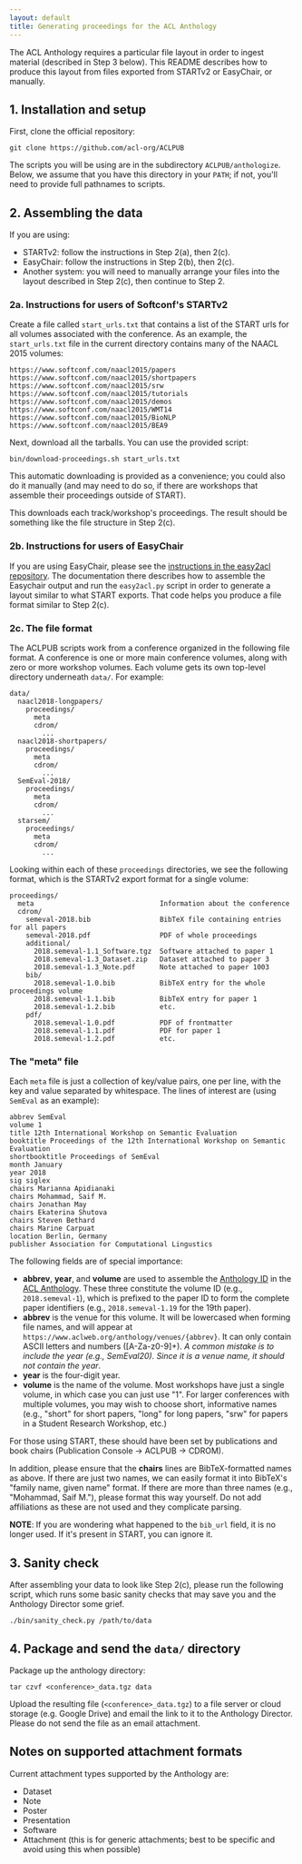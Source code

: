 ```yaml
---
layout: default
title: Generating proceedings for the ACL Anthology
---
```


The ACL Anthology requires a particular file layout in order to ingest material (described in Step 3 below).
This README describes how to produce this layout from files exported from STARTv2 or EasyChair, or manually.

## 1. Installation and setup

First, clone the official repository:

    git clone https://github.com/acl-org/ACLPUB

The scripts you will be using are in the subdirectory `ACLPUB/anthologize`.
Below, we assume that you have this directory in your `PATH`; if not, you'll need to provide full pathnames to scripts.

## 2. Assembling the data

If you are using:

- STARTv2: follow the instructions in Step 2(a), then 2(c).
- EasyChair: follow the instructions in Step 2(b), then 2(c).
- Another system: you will need to manually arrange your files into the layout described in Step 2(c), then continue to Step 2.

### 2a. Instructions for users of Softconf's STARTv2

Create a file called `start_urls.txt` that contains a list of the START urls for all volumes associated with the conference.
As an example, the `start_urls.txt` file in the current directory contains many of the NAACL 2015 volumes:

    https://www.softconf.com/naacl2015/papers
    https://www.softconf.com/naacl2015/shortpapers
    https://www.softconf.com/naacl2015/srw
    https://www.softconf.com/naacl2015/tutorials
    https://www.softconf.com/naacl2015/demos
    https://www.softconf.com/naacl2015/WMT14
    https://www.softconf.com/naacl2015/BioNLP
    https://www.softconf.com/naacl2015/BEA9

Next, download all the tarballs.
You can use the provided script:

    bin/download-proceedings.sh start_urls.txt

This automatic downloading is provided as a convenience; you could also do it manually (and may need to do so, if there are workshops that assemble their proceedings outside of START).

This downloads each track/workshop's proceedings.
The result should be something like the file structure in Step 2(c).

### 2b. Instructions for users of EasyChair

If you are using EasyChair, please see the [instructions in the easy2acl repository](https://github.com/acl-org/easy2acl/blob/master/README.md).
The documentation there describes how to assemble the Easychair output and run the `easy2acl.py` script in order to generate a layout similar to what START exports.
That code helps you produce a file format similar to Step 2(c).

### 2c. The file format

The ACLPUB scripts work from a conference organized in the following file format.
A conference is one or more main conference volumes, along with zero or more workshop volumes.
Each volume gets its own top-level directory underneath `data/`.
For example:

```
data/
  naacl2018-longpapers/
    proceedings/
      meta
      cdrom/
        ...
  naacl2018-shortpapers/
    proceedings/
      meta
      cdrom/
        ...
  SemEval-2018/
    proceedings/
      meta
      cdrom/
        ...
  starsem/
    proceedings/
      meta
      cdrom/
        ...
```

Looking within each of these `proceedings` directories, we see the following format, which is the STARTv2 export format for a single volume:

```
proceedings/
  meta                               Information about the conference
  cdrom/
    semeval-2018.bib                 BibTeX file containing entries for all papers
    semeval-2018.pdf                 PDF of whole proceedings
    additional/
      2018.semeval-1.1_Software.tgz  Software attached to paper 1
      2018.semeval-1.3_Dataset.zip   Dataset attached to paper 3
      2018.semeval-1.3_Note.pdf      Note attached to paper 1003
    bib/
      2018.semeval-1.0.bib           BibTeX entry for the whole proceedings volume
      2018.semeval-1.1.bib           BibTeX entry for paper 1
      2018.semeval-1.2.bib           etc.
    pdf/
      2018.semeval-1.0.pdf           PDF of frontmatter
      2018.semeval-1.1.pdf           PDF for paper 1
      2018.semeval-1.2.pdf           etc.
```

### The "meta" file

Each `meta` file is just a collection of key/value pairs, one per line, with the key and value separated by whitespace.
The lines of interest are (using `SemEval` as an example):

```
abbrev SemEval
volume 1
title 12th International Workshop on Semantic Evaluation
booktitle Proceedings of the 12th International Workshop on Semantic Evaluation
shortbooktitle Proceedings of SemEval
month January
year 2018
sig siglex
chairs Marianna Apidianaki
chairs Mohammad, Saif M.
chairs Jonathan May
chairs Ekaterina Shutova
chairs Steven Bethard
chairs Marine Carpuat
location Berlin, Germany
publisher Association for Computational Lingustics
```

The following fields are of special importance:

- **abbrev**, **year**, and **volume** are used to assemble the [Anthology ID](https://www.aclweb.org/anthology/info/ids/) in the [ACL Anthology](https://www.aclweb.org/anthology/).
  These three constitute the volume ID (e.g., `2018.semeval-1`), which is prefixed to the paper ID to form the complete paper identifiers (e.g., `2018.semeval-1.19` for the 19th paper).
- **abbrev** is the venue for this volume.
  It will be lowercased when forming file names, and will appear at `https://www.aclweb.org/anthology/venues/{abbrev}`.
  It can only contain ASCII letters and numbers ([A-Za-z0-9]+).
  *A common mistake is to include the year (e.g., SemEval20). Since it is a venue name, it should not contain the year*.
- **year** is the four-digit year.
- **volume** is the name of the volume.
  Most workshops have just a single volume, in which case you can just use "1".
  For larger conferences with multiple volumes, you may wish to choose short, informative names (e.g., "short" for short papers, "long" for long papers, "srw" for papers in a Student Research Workshop, etc.)

For those using START, these should have been set by publications and book chairs (Publication Console -> ACLPUB -> CDROM).

In addition, please ensure that the **chairs** lines are BibTeX-formatted names as above.
If there are just two names, we can easily format it into BibTeX's "family name, given name" format.
If there are more than three names (e.g., "Mohammad, Saif M."), please format this way yourself.
Do not add affiliations as these are not used and they complicate parsing.

**NOTE**: If you are wondering what happened to the `bib_url` field, it is no longer used.
  If it's present in START, you can ignore it.

## 3. Sanity check

After assembling your data to look like Step 2(c), please run the following script, which runs some basic sanity checks that may save you and the Anthology Director some grief.

    ./bin/sanity_check.py /path/to/data

## 4. Package and send the `data/` directory

Package up the anthology directory:

    tar czvf <conference>_data.tgz data

Upload the resulting file (`<conference>_data.tgz`) to a file server or cloud storage (e.g. Google Drive) and email the link to it to the Anthology Director.
Please do not send the file as an email attachment.

## Notes on supported attachment formats

Current attachment types supported by the Anthology are:

+ Dataset
+ Note
+ Poster
+ Presentation
+ Software
+ Attachment (this is for generic attachments; best to be specific and avoid using this when possible)
